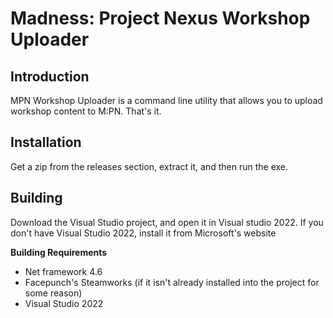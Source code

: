 # Madness: Project Nexus Workshop Uploader
## Introduction
MPN Workshop Uploader is a command line utility that allows you to upload workshop content to M:PN. That's it.

## Installation
Get a zip from the releases section, extract it, and then run the exe.

## Building
Download the Visual Studio project, and open it in Visual studio 2022. If you don't have Visual Studio 2022, install it from Microsoft's website

**Building Requirements**
* Net framework 4.6
* Facepunch's Steamworks (if it isn't already installed into the project for some reason)
* Visual Studio 2022
